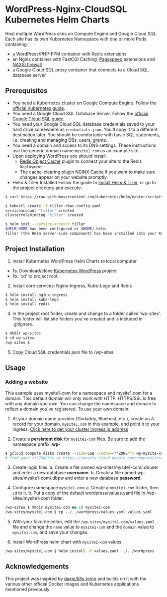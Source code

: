 # WordPress-Nginx-CloudSQL Kubernetes Helm Charts
Host multiple WordPress sites on Compute Engine and Google Cloud SQL.
Each site has its own Kubernetes Namespace with one or more Pods containing:
  - a WordPress/PHP-FPM container with Redis extensions
  - an Nginx container with FastCGI Caching, [Pagespeed](https://www.modpagespeed.com/) extensions and [NAXSI firewall](https://github.com/nbs-system/naxsi)
- a Google Cloud SQL proxy container that connects to a Cloud SQL database server

## Prerequisites

* You need a Kubernetes cluster on Google Compute Engine. Follow the [official Kubernetes guide](https://cloud.google.com/kubernetes-engine/docs/how-to/creating-a-container-cluster "Creating a Container Cluster").
* You need a Google Cloud SQL Database Server. Follow the [official Google Cloud SQL guide](https://cloud.google.com/sql/docs/mysql/create-instance "Create Google Cloud SQL instance").
* You need your Google Cloud SQL database credentials saved to your hard drive somewhere as `credentials.json`. You'll copy it to a different destination later. You should be comfortable with basic SQL statements, i.e. creating and managing DBs, users, grants.
* You need a domain and access to its DNS settings. These instructions use the generic domain name `mysite1.com` as an example site.
* Upon deploying WordPress you should install:
  * [Redis Object Cache](https://wordpress.org/plugins/redis-cache/ "Redis Object Cache plugin for WordPress") plugin to connect your site to the Redis `Deployment`
  * The cache-clearing plugin [NGINX Cache](https://wordpress.org/plugins/nginx-cache/) if you want to make sure changes appear on your website promptly.
* Helm & Tiller Installed
Follow the guide to [Install Helm & Tiller](https://docs.helm.sh/using_helm/#installing-helm), or go to the project directory and execute:
```bash
$ curl https://raw.githubusercontent.com/kubernetes/helm/master/scripts/get | bash

$ kubectl create -f tiller-rbac-config.yaml
serviceaccount "tiller" created
clusterrolebinding "tiller" created

$ helm init --service-account tiller
$HELM_HOME has been configured at $HOME/.helm.
Tiller (the Helm server-side component) has been installed into your Kubernetes Cluster.
```

## Project Installation

1. Install Kubernetes WordPress Helm Charts to local computer
  - 1a. Download/clone [Kubernetes WordPress](https://github.com/stcox/k8s-wordpress.git) project
  - 1b. 'cd' to project root.

2. Install core services: Nginx-Ingress, Kube-Lego and Redis
```bash
$ helm install nginx-ingress
$ helm install kube-lego
$ helm install redis
```

4. In the project root folder, create and change to a folder called 'wp-sites'. This folder will list site folders you've created and is included in .gitignore.

```bash
$ mkdir wp-sites
$ cd wp-sites
/wp-sites $
```
5. Copy Cloud SQL credentials.json file to /wp-sites

## Usage

### Adding a website

This example uses mysite1-com for a namespace and mysite1.com for a domain. This default domain will only work with HTTP. HTTPS/SSL is free with any domain you own. You can change the namespace and domain to reflect a domain you've registered. To use your own domain:

1. At your domain name provider (Godaddy, Bluehost, etc.), create an A record for your domain, `mysite1.com` in this example, and point it to your ingress. [Click here to get your cluster ingress ip address](http://localhost:8001/api/v1/namespaces/kube-system/services/https:kubernetes-dashboard:/proxy/#!/service?namespace=nginx-ingress)

2. Create a **persistent disk** for `mysite1-com` files. Be sure to add the namespace prefix: **wp-**
```bash
$ gcloud compute disks create --size=5GB --zone=<**ZONE**> wp-mysite-com
# find your <**ZONE**> at https://console.cloud.google.com/compute/instanceGroups/list
```

3. Create login files:
  a. Create a file named wp-sites/mysite1-com/.dbuser and enter a new database **username**.
	b. Create a file named wp-sites/mysite1-com/.dbpw and enter a new database **password**.

4. Configure namespace `mysite1-com`:
  a. Create a `mysite1-com` folder, then `cd` to it.
  b. Put a copy of the default wordpress/values.yaml file in /wp-sites/mysite1-com folder.
```bash
/wp-sites $ mkdir mysite1-com && cd mysite1-com
/wp-sites/mysite1-com $ cp ../../wordpress/values.yaml values.yaml
```

5. With your favorite editor, edit the `/wp-sites/mysite1-com/values.yaml` file and change the `name` value to `mysite1-com` and the `domain` value to `mysite1.com`, and save your changes.

6. Install WordPress helm chart with `mysite1-com` values.
```bash
/wp-sites/mysite1-com $ helm install -f values.yaml ../../wordpress
```

## Acknowledgements
This project was inspired by [daxio/k8s-lemp](https://github.com/daxio/k8s-lemp) and builds on it with the various other official Docker images and Kubernetes applications mentioned previously.
